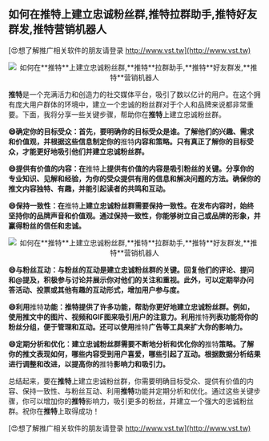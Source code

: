 ## **如何在**推特**上建立忠诚粉丝群,**推特**拉群助手,**推特**好友群发,**推特**营销机器人**

[😍想了解推广相关软件的朋友请登录 http://www.vst.tw](http://www.vst.tw)

 <center><img src="https://vst.tw/MP4/tuiguang/png/2.png" alt="如何在**推特**上建立忠诚粉丝群,**推特**拉群助手,**推特**好友群发,**推特**营销机器人"></center>

**推特**是一个充满活力和创造力的社交媒体平台，吸引了数以亿计的用户。在这个拥有庞大用户群体的环境中，建立一个忠诚的粉丝群对于个人和品牌来说都非常重要。下面，我将分享一些关键步骤，帮助你在**推特**上建立忠诚粉丝群。

**😄确定你的目标受众：首先，要明确你的目标受众是谁。了解他们的兴趣、需求和价值观，并根据这些信息制定你的**推特**内容和策略。只有真正了解你的目标受众，才能更好地吸引他们并建立忠诚粉丝群。**

**😄提供有价值的内容：在**推特**上提供有价值的内容是吸引粉丝的关键。分享你的专业知识、见解和经验，为你的受众提供有用的信息和解决问题的方法。确保你的推文内容独特、有趣，并能引起读者的共鸣和互动。**

**😄保持一致性：在**推特**上建立忠诚粉丝群需要保持一致性。在发布内容时，始终坚持你的品牌声音和价值观。通过保持一致性，你能够树立自己或品牌的形象，并赢得粉丝的信任和忠诚。**

 <center><img src="https://vst.tw/MP4/tuiguang/png/0.png" alt="如何在**推特**上建立忠诚粉丝群,**推特**拉群助手,**推特**好友群发,**推特**营销机器人"></center>

**😄与粉丝互动：与粉丝的互动是建立忠诚粉丝群的关键。回复他们的评论、提问和@提及，积极参与讨论并展示你对他们的关注和重视。此外，可以定期举办问答活动、投票或其他有趣的互动形式，增加用户参与度。**

**😄利用**推特**功能：**推特**提供了许多功能，帮助你更好地建立忠诚粉丝群。例如，使用推文中的图片、视频和GIF图来吸引用户的注意力。利用**推特**列表功能将你的粉丝分组，便于管理和互动。还可以使用**推特**广告等工具来扩大你的影响力。**

**😄定期分析和优化：建立忠诚粉丝群需要不断地分析和优化你的**推特**策略。了解你的推文表现如何，哪些内容受到用户喜爱，哪些引起了互动。根据数据分析结果进行调整和改进，以提高你的**推特**影响力和吸引力。**

总结起来，要在**推特**上建立忠诚粉丝群，你需要明确目标受众、提供有价值的内容、保持一致性、与粉丝互动、利用**推特**功能并定期分析和优化。通过这些关键步骤，你可以增加你的**推特**影响力，吸引更多的粉丝，并建立一个强大的忠诚粉丝群。祝你在**推特**上取得成功！

[😍想了解推广相关软件的朋友请登录 http://www.vst.tw](http://www.vst.tw)



